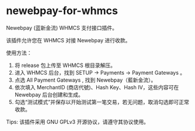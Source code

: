 # newebpay-for-whmcs
Newebpay (蓝新金流) WHMCS 支付接口插件。

该插件允许您在 WHMCS 对接 Newebpay 进行收款。

使用方法：
1. 将 release 包上传至 WHMCS 根目录解压。
2. 进入 WHMCS 后台，找到 SETUP -> Payments -> Payment Gateways 。
3. 点选 All Payment Gateways , 找到 Newebpay（藍新金流）。
4. 依次填入 MerchantID (商店代號)、Hash Key、Hash IV，这些内容可在 Newebpay 后台创建和生成。
5. 勾选“测试模式”并保存以开始测试第一笔交易，若无问题，取消勾选即可正常收款。

Tips: 该插件采用 GNU GPLv3 开源协议，请遵守其协议使用。
